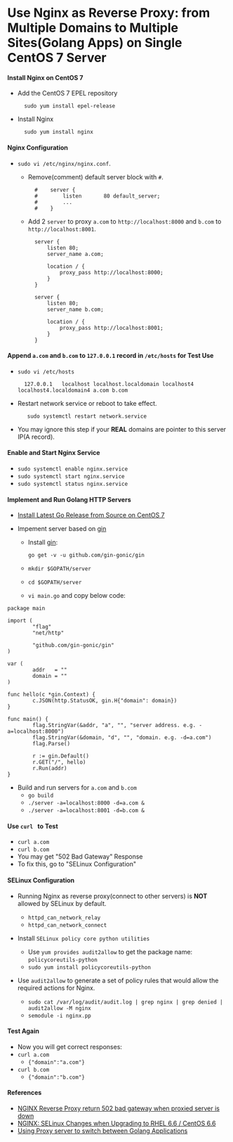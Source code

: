 # Use Nginx as Reverse Proxy: from Multiple Domains to Multiple Sites(Golang Apps) on Single CentOS 7 Server

#### Install Nginx on CentOS 7
* Add the CentOS 7 EPEL repository

        sudo yum install epel-release

* Install Nginx

        sudo yum install nginx

#### Nginx Configuration
* `sudo vi /etc/nginx/nginx.conf`.
    * Remove(comment) default server block with `#`.

            #    server {
            #        listen       80 default_server;
            #        ...
            #    }

    * Add 2 `server` to proxy `a.com` to `http://localhost:8000` and `b.com` to `http://localhost:8001`.

            server {
                listen 80;
                server_name a.com;

                location / {
                    proxy_pass http://localhost:8000;
                }
            }

            server {
                listen 80;
                server_name b.com;

                location / {
                    proxy_pass http://localhost:8001;
                }
            }

#### Append `a.com` and `b.com` to `127.0.0.1` record in `/etc/hosts` for Test Use
* `sudo vi /etc/hosts`

        127.0.0.1   localhost localhost.localdomain localhost4 localhost4.localdomain4 a.com b.com

* Restart network service or reboot to take effect.
    
         sudo systemctl restart network.service
 
* You may ignore this step if your **REAL** domains are pointer to this server IP(A record).

#### Enable and Start Nginx Service
* `sudo systemctl enable nginx.service`
* `sudo systemctl start nginx.service`
* `sudo systemctl status nginx.service`

#### Implement and Run Golang HTTP Servers
* [Install Latest Go Release from Source on CentOS 7](https://github.com/northbright/Notes/blob/master/Golang/Install/install-latest-go-release-from-source-on-centos7.md)
* Impement server based on [gin](https://github.com/gin-gonic/gin)

    * Install [gin](https://github.com/gin-gonic/gin):

      `go get -v -u github.com/gin-gonic/gin`

    * `mkdir $GOPATH/server`
    * `cd $GOPATH/server`
    * `vi main.go` and copy below code:

```
package main

import (
        "flag"
        "net/http"

        "github.com/gin-gonic/gin"
)

var (
        addr   = ""
        domain = ""
)

func hello(c *gin.Context) {
        c.JSON(http.StatusOK, gin.H{"domain": domain})
}

func main() {
        flag.StringVar(&addr, "a", "", "server address. e.g. -a=localhost:8000")
        flag.StringVar(&domain, "d", "", "domain. e.g. -d=a.com")
        flag.Parse()

        r := gin.Default()
        r.GET("/", hello)
        r.Run(addr)
}
```

* Build and run servers for `a.com` and `b.com`
    * `go build`
    * `./server -a=localhost:8000 -d=a.com &`
    * `./server -a=localhost:8001 -d=b.com &`

#### Use `curl ` to Test
* `curl a.com`
* `curl b.com`
* You may get "502 Bad Gateway" Response
* To fix this, go to "SELinux Configuration"

#### SELinux Configuration
* Running Nginx as reverse proxy(connect to other servers) is **NOT** allowed by SELinux by default.
    * `httpd_can_network_relay`
    * `httpd_can_network_connect`
* Install `SELinux policy core python utilities`
    * Use `yum provides audit2allow` to get the package name: `policycoreutils-python`
    * `sudo yum install policycoreutils-python`
* Use `audit2allow` to generate a set of policy rules that would allow the required actions for Nginx.

    * `sudo cat /var/log/audit/audit.log | grep nginx | grep denied | audit2allow -M nginx`
    * `semodule -i nginx.pp`

#### Test Again
* Now you will get correct responses:
* `curl a.com`
    * `{"domain":"a.com"}`
* `curl b.com`
    * `{"domain":"b.com"}` 

#### References
* [NGINX Reverse Proxy return 502 bad gateway when proxied server is down](https://stackoverflow.com/questions/33206292/nginx-reverse-proxy-return-502-bad-gateway-when-proxied-server-is-down)
* [NGINX: SELinux Changes when Upgrading to RHEL 6.6 / CentOS 6.6](https://www.nginx.com/blog/nginx-se-linux-changes-upgrading-rhel-6-6/)
* [Using Proxy server to switch between Golang Applications](https://stackoverflow.com/questions/43327793/using-proxy-server-to-switch-between-golang-applications)

